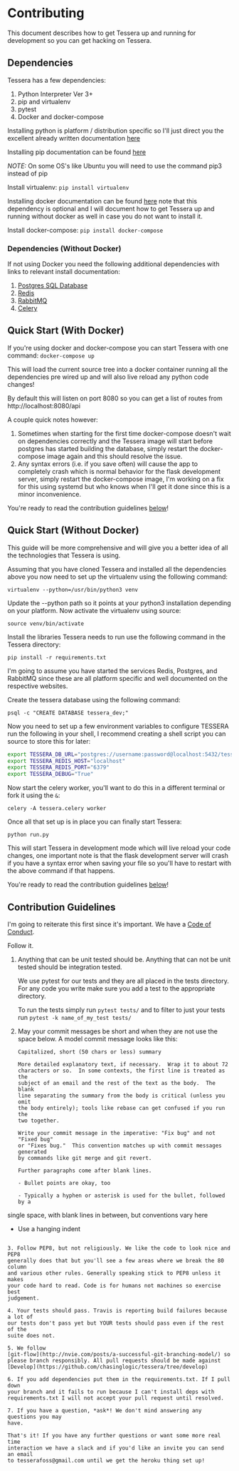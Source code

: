 # Contributing

This document describes how to get Tessera up and running for development so
you can get hacking on Tessera.

## Dependencies

Tessera has a few dependencies:

1. Python Interpreter Ver 3+
2. pip and virtualenv
3. pytest
4. Docker and docker-compose

Installing python is platform / distribution specific so I'll just direct you
the excellent already written documentation
[here](https://wiki.python.org/moin/BeginnersGuide/Download)

Installing pip documentation can be found
[here](https://pip.pypa.io/en/stable/installing/)

*NOTE:* On some OS's like Ubuntu you will need to use the command pip3 instead
of pip

Install virtualenv: `pip install virtualenv`

Installing docker documentation can be found
[here](https://www.docker.com/products/overview) note that this dependency is
optional and I will document how to get Tessera up and running without docker
as well in case you do not want to install it.

Install docker-compose: `pip install docker-compose`

### Dependencies (Without Docker)

If not using Docker you need the following additional dependencies with links
to relevant install documentation:

1. [Postgres SQL Database](https://wiki.postgresql.org/wiki/Detailed_installation_guides)
2. [Redis](http://redis.io/topics/quickstart)
3. [RabbitMQ](https://www.rabbitmq.com/download.html)
4. [Celery](http://www.celeryproject.org/install/)

## Quick Start (With Docker)

If you're using docker and docker-compose you can start Tessera with one
command: `docker-compose up`

This will load the current source tree into a docker container running all the
dependencies pre wired up and will also live reload any python code changes!

By default this will listen on port 8080 so you can get a list of routes from
http://localhost:8080/api

A couple quick notes however:

1. Sometimes when starting for the first time docker-compose doesn't wait on
   dependencies correctly and the Tessera image will start before postgres has
   started building the database, simply restart the docker-compose image again
   and this should resolve the issue.
2. Any syntax errors (i.e. if you save often) will cause the app to completely
   crash which is normal behavior for the flask development server, simply
   restart the docker-compose image, I'm working on a fix for this using
   systemd but who knows when I'll get it done since this is a minor
   inconvenience.

You're ready to read the contribution guidelines [below](#guidelines)!

## Quick Start (Without Docker)

This guide will be more comprehensive and will give you a better idea of all
the technologies that Tessera is using.

Assuming that you have cloned Tessera and installed all the dependencies above
you now need to set up the virtualenv using the following command:

`virtualenv --python=/usr/bin/python3 venv`

Update the --python path so it points at your python3 installation depending on
your platform. Now activate the virtualenv using source:

`source venv/bin/activate`

Install the libraries Tessera needs to run use the following
command in the Tessera directory:

`pip install -r requirements.txt`

I'm going to assume you have started the services Redis, Postgres, and RabbitMQ
since these are all platform specific and well documented on the respective
websites.

Create the tessera database using the following command:

`psql -c "CREATE DATABASE tessera_dev;"`

Now you need to set up a few environment variables to configure TESSERA run the
following in your shell, I recommend creating a shell script you can source to
store this for later:

```bash
export TESSERA_DB_URL="postgres://username:password@localhost:5432/tessera_dev"
export TESSERA_REDIS_HOST="localhost"
export TESSERA_REDIS_PORT="6379"
export TESSERA_DEBUG="True"
```

Now start the celery worker, you'll want to do this in a different terminal or
fork it using the `&`:

`celery -A tessera.celery worker`

Once all that set up is in place you can finally start Tessera:

`python run.py`

This will start Tessera in development mode which will live reload your code
changes, one important note is that the flask development server will crash if
you have a syntax error when saving your file so you'll have to restart with
the above command if that happens.

You're ready to read the contribution guidelines [below](#guidelines)!

## Contribution Guidelines
<div id="guidelines"></div>

I'm going to reiterate this first since it's important. We have a [Code of
Conduct](https://github.com/chasinglogic/tessera/blob/master/code_of_conduct.md). 

Follow it.

1. Anything that can be unit tested should be. Anything that can not be unit
   tested should be integration tested.

   We use pytest for our tests and they are all placed in the tests directory.
   For any code you write make sure you add a test to the appropriate
   directory.

   To run the tests simply run `pytest tests/` and to filter to just your tests
   run `pytest -k name_of_my_test tests/`

2. May your commit messages be short and when they are not use the space below.
   A model commit message looks like this:

   ```
   Capitalized, short (50 chars or less) summary

   More detailed explanatory text, if necessary.  Wrap it to about 72
   characters or so.  In some contexts, the first line is treated as the
   subject of an email and the rest of the text as the body.  The blank
   line separating the summary from the body is critical (unless you omit
   the body entirely); tools like rebase can get confused if you run the
   two together.

   Write your commit message in the imperative: "Fix bug" and not "Fixed bug"
   or "Fixes bug."  This convention matches up with commit messages generated
   by commands like git merge and git revert.

   Further paragraphs come after blank lines.

   - Bullet points are okay, too

   - Typically a hyphen or asterisk is used for the bullet, followed by a
  single space, with blank lines in between, but conventions vary here

   - Use a hanging indent

   ```

3. Follow PEP8, but not religiously. We like the code to look nice and PEP8
   generally does that but you'll see a few areas where we break the 80 column
   and various other rules. Generally speaking stick to PEP8 unless it makes
   your code hard to read. Code is for humans not machines so exercise best
   judgement.

4. Your tests should pass. Travis is reporting build failures because a lot of
   our tests don't pass yet but YOUR tests should pass even if the rest of the
   suite does not.

5. We follow
   [git-flow](http://nvie.com/posts/a-successful-git-branching-model/) so
   please branch responsibly. All pull requests should be made against
   [Develop](https://github.com/chasinglogic/tessera/tree/develop)

6. If you add dependencies put them in the requirements.txt. If I pull down
   your branch and it fails to run because I can't install deps with
   requirements.txt I will not accept your pull request until resolved.

7. If you have a question, *ask*! We don't mind answering any questions you may
   have.

That's it! If you have any further questions or want some more real time
interaction we have a slack and if you'd like an invite you can send an email
to tesserafoss@gmail.com until we get the heroku thing set up!
